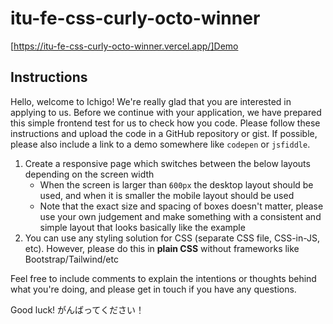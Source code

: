 # itu-fe-css-curly-octo-winner

[https://itu-fe-css-curly-octo-winner.vercel.app/]Demo

## Instructions

Hello, welcome to Ichigo! We're really glad that you are interested in applying to us.
Before we continue with your application, we have prepared this simple frontend test for us to check how you code. Please follow these instructions and upload the code in a GitHub repository or gist. If possible, please also include a link to a demo somewhere like `codepen` or `jsfiddle`.

1. Create a responsive page which switches between the below layouts depending on the screen width
   - When the screen is larger than `600px` the desktop layout should be used, and when it is smaller the mobile layout should be used
   - Note that the exact size and spacing of boxes doesn't matter, please use your own judgement and make something with a consistent and simple layout that looks basically like the example
2. You can use any styling solution for CSS (separate CSS file, CSS-in-JS, etc). However, please do this in **plain CSS** without frameworks like Bootstrap/Tailwind/etc

Feel free to include comments to explain the intentions or thoughts behind what you're doing, and please get in touch if you have any questions.

Good luck! がんばってください！

